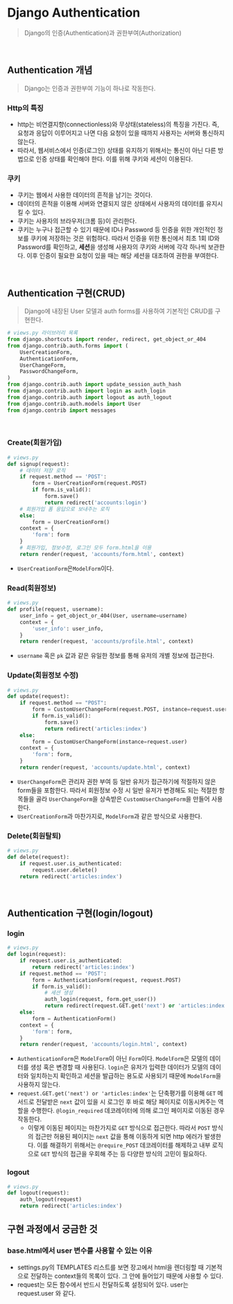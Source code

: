# Django Authentication

> Django의 인증(Authentication)과 권한부여(Authorization)

<br>

## Authentication 개념

> Django는 인증과 권한부여 기능이 하나로 작동한다.

### Http의 특징

- http는 비연결지향(connectionless)와  무상태(stateless)의 특징을 가진다. 즉, 요청과 응답이 이루어지고 나면 다음 요청이 있을 때까지 사용자는 서버와 통신하지 않는다.
- 따라서, 웹서비스에서 인증(로그인) 상태를 유지하기 위해서는 통신이 아닌 다른 방법으로 인증 상태를 확인해야 한다. 이를 위해 쿠키와 세션이 이용된다.

### 쿠키

- 쿠키는 웹에서 사용한 데이터의 흔적을 남기는 것이다.
- 데이터의 흔적을 이용해 서버와 연결되지 않은 상태에서 사용자의 데이터를 유지시킬 수 있다.
- 쿠키는 사용자의 브라우저(크롬 등)이 관리한다.
- 쿠키는 누구나 접근할 수 있기 때문에 ID나 Password 등 인증을 위한 개인적인 정보를 쿠키에 저장하는 것은 위험하다. 따라서 인증을 위한 통신에서 최초 1회 ID와 Password를 확인하고, **세션**을 생성해 사용자의 쿠키와 서버에 각각 하나씩 보관한다. 이후 인증이 필요한 요청이 있을 때는 해당 세션을 대조하여 권한을 부여한다.

<br>

## Authentication 구현(CRUD)

> Django에 내장된 User 모델과 auth forms를 사용하여 기본적인 CRUD를 구현한다.

```python
# views.py 라이브러리 목록
from django.shortcuts import render, redirect, get_object_or_404
from django.contrib.auth.forms import (
    UserCreationForm, 
    AuthenticationForm, 
    UserChangeForm, 
    PasswordChangeForm,
)
from django.contrib.auth import update_session_auth_hash
from django.contrib.auth import login as auth_login
from django.contrib.auth import logout as auth_logout
from django.contrib.auth.models import User
from django.contrib import messages
```

<br>

### Create(회원가입)

```python
# views.py
def signup(request):
    # 데이터 저장 로직
    if request.method == 'POST':
        form = UserCreationForm(request.POST)
        if form.is_valid():
            form.save()
            return redirect('accounts:login')
    # 회원가입 폼 응답으로 보내주는 로직
    else:
        form = UserCreationForm()
    context = {
        'form': form
    }
    # 회원가입, 정보수정, 로그인 모두 form.html을 이용
    return render(request, 'accounts/form.html', context)
```

- `UserCreationForm`은`ModelForm`이다.

### Read(회원정보)

```python
# views.py
def profile(request, username):
    user_info = get_object_or_404(User, username=username)
    context = {
        'user_info': user_info,
    }
    return render(request, 'accounts/profile.html', context)
```

- `username` 혹은 `pk` 값과 같은 유일한 정보를 통해 유저의 개별 정보에 접근한다. 

### Update(회원정보 수정)

```python
# views.py
def update(request):
    if request.method == "POST":
        form = CustomUserChangeForm(request.POST, instance=request.user)
        if form.is_valid():
            form.save()
            return redirect('articles:index')
    else:
        form = CustomUserChangeForm(instance=request.user)
    context = {
        'form': form,
    }
    return render(request, 'accounts/update.html', context)
```

- `UserChangeForm`은 관리자 권한 부여 등 일반 유저가 접근하기에 적절하지 않은 form들을 포함한다. 따라서 회원정보 수정 시 일반 유저가 변경해도 되는 적절한 항목들을 골라 `UserChangeForm`을 상속받은 `CustomUserChangeForm`을 만들어 사용한다.
- `UserCreationForm`과 마찬가지로, `ModelForm`과 같은 방식으로 사용한다.

### Delete(회원탈퇴)

```python
# views.py
def delete(request):
    if request.user.is_authenticated:
        request.user.delete()
    return redirect('articles:index')
```

<br>

## Authentication 구현(login/logout)

### login

```python
# views.py
def login(request):
    if request.user.is_authenticated:
        return redirect('articles:index')
    if request.method == 'POST':
        form = AuthenticationForm(request, request.POST)
        if form.is_valid():
            # 세션 생성
            auth_login(request, form.get_user())
            return redirect(request.GET.get('next') or 'articles:index')
    else:
        form = AuthenticationForm()
    context = {
        'form': form,
    }
    return render(request, 'accounts/login.html', context)
```

- `AuthenticationForm`은 `ModelForm`이 아닌 `Form`이다. `ModelForm`은 모델의 데이터를 생성 혹은 변경할 때 사용된다. `login`은 유저가 입력한 데이터가 모델의 데이터와 일치하는지 확인하고 세션을 발급하는 용도로 사용되기 때문에 `ModelForm`을 사용하지 않는다.
- `request.GET.get('next') or 'articles:index'`는 단축평가를 이용해 `GET` 메서드로 전달받은 `next` 값이 있을 시 로그인 후 바로 해당 페이지로 이동시켜주는 역할을 수행한다. `@login_required` 데코레이터에 의해 로그인 페이지로 이동된 경우 작동한다.
  - 이렇게 이동된 페이지는 마찬가지로 `GET` 방식으로 접근한다. 따라서  `POST` 방식의 접근만 허용된 페이지는 `next` 값을 통해 이동하게 되면 http 에러가 발생한다. 이를 해결하기 위해서는 `@require_POST` 데코레이터를 해제하고 내부 로직으로 `GET` 방식의 접근을 우회해 주는 등 다양한 방식의 고민이 필요하다.

### logout

```python
# views.py
def logout(request):
    auth_logout(request)
    return redirect('articles:index')
```



## 구현 과정에서 궁금한 것

### base.html에서 user 변수를 사용할 수 있는 이유

- settings.py의 TEMPLATES 리스트를 보면 장고에서 html을 렌더링할 때 기본적으로 전달하는 context들의 목록이 있다. 그 안에 들어있기 때문에 사용할 수 있다.
- request는 모든 함수에서 반드시 전달하도록 설정되어 있다. user는 request.user 와 같다.



